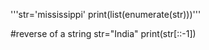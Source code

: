 '''str='mississippi'
print(list(enumerate(str)))'''

#reverse of a string
str="India"
print(str[::-1])
